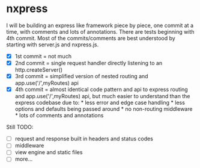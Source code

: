 # nxpress

I will be building an express like framework piece by piece, one commit at a time, with comments and lots of annotations. There are tests beginning with 4th commit. Most of the commits/comments are best understood by starting with server.js and nxpress.js.

- [x] 1st commit = not much
- [x] 2nd commit = single request handler directly listening to an http.createServer()
- [x] 3rd commit = simplified version of nested routing and app.use('/',myRoutes) api
- [x] 4th commit = almost identical code pattern and api to express routing and app.use('/',myRoutes) api, but much easier to understand than the express codebase due to:
	  * less error and edge case handling
	  * less options and defaults being passed around
	  * no non-routing middleware
	  * lots of comments and annotations

Still TODO:
- [ ] request and response built in headers and status codes
- [ ] middleware
- [ ] view engine and static files
- [ ] more...